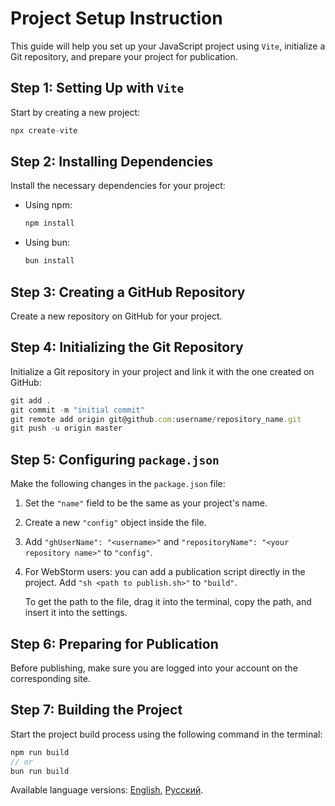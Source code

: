 
# Project Setup Instruction

This guide will help you set up your JavaScript project using `Vite`, initialize a Git repository, and prepare your project for publication.

## Step 1: Setting Up with `Vite`

Start by creating a new project:
```js
npx create-vite
```

## Step 2: Installing Dependencies

Install the necessary dependencies for your project:

- Using npm:
  ```js
  npm install
  ```
- Using bun:
  ```js
  bun install
  ```

## Step 3: Creating a GitHub Repository

Create a new repository on GitHub for your project.

## Step 4: Initializing the Git Repository

Initialize a Git repository in your project and link it with the one created on GitHub:
```js
git add .
git commit -m "initial commit"
git remote add origin git@github.com:username/repository_name.git
git push -u origin master
```

## Step 5: Configuring `package.json`

Make the following changes in the `package.json` file:

1. Set the `"name"` field to be the same as your project's name.
2. Create a new `"config"` object inside the file.
3. Add `"ghUserName": "<username>"` and `"repositoryName": "<your repository name>"` to `"config"`.
4. For WebStorm users: you can add a publication script directly in the project. Add `"sh <path to publish.sh>"` to `"build"`.

   To get the path to the file, drag it into the terminal, copy the path, and insert it into the settings.

## Step 6: Preparing for Publication

Before publishing, make sure you are logged into your account on the corresponding site.

## Step 7: Building the Project

Start the project build process using the following command in the terminal:
```js
npm run build 
// or
bun run build
```

Available language versions: [English](README.md), [Русский](README_RU.md).
